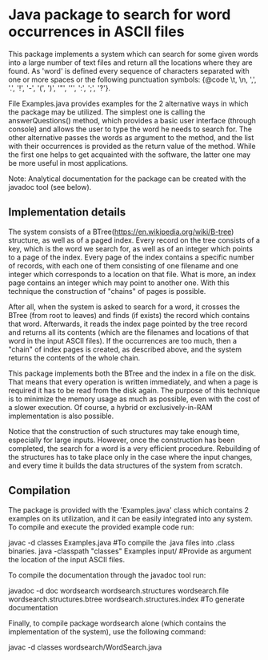 # Java package to search for word occurrences in ASCII files
This package implements a system which can search for some given words into a large number of text files and return all the locations where they are found. As 'word' is defined every sequence of characters separated with one or more spaces or the following punctuation symbols:
{@code \t, \n, ',', '.', '!', '-', '(', ')', '"', ''', ':', ';', '?'}.

File Examples.java provides examples for the 2 alternative ways in which the package may be utilized. The simplest one is calling the answerQuestions() method, which provides a basic user interface (through console) and allows the user to type the word he needs to search for.
The other alternative passes the words as argument to the method, and the list with their occurrences is provided as the return value of the method. While the first one helps to get acquainted with the software, the latter one may be more useful in most applications.

Note: Analytical documentation for the package can be created with the javadoc tool (see below).

## Implementation details
The system consists of a BTree(https://en.wikipedia.org/wiki/B-tree) structure, as well as of a paged index. Every record on the tree consists of a key, which is the word we search for,
as well as of an integer which points to a page of the index. Every page of the index contains a specific number of records, with each one of them consisting of
one filename and one integer which corresponds to a location on that file. What is more, an index page contains an integer which may point to another one.
With this technique the construction of "chains" of pages is possible.

After all, when the system is asked to search for a word, it crosses the BTree (from root to leaves) and finds (if exists) the record which contains that word. Afterwards, it reads the index page
pointed by the tree record and returns all its contents (which are the filenames and locations of that word in the input ASCII files). If the occurrences are too much,
then a "chain" of index pages is created, as described above, and the system returns the contents of the whole chain.

This package implements both the BTree and the index in a file on the disk. That means that every operation is written immediately, and when a page is required
it has to be read from the disk again. The purpose of this technique is to minimize the memory usage as much as possible, even with the cost of a slower execution. Of course,
a hybrid or exclusively-in-RAM implementation is also possible.

Notice that the construction of such structures may take enough time, especially for large inputs. However, once the construction has been completed, the search for
a word is a very efficient procedure. Rebuilding of the structures has to take place only in the case where the input changes, and every time it builds the data structures
of the system from scratch.

## Compilation
The package is provided with the 'Examples.java' class which contains 2 examples on its utilization, and it can be easily integrated into any system.
To compile and execute the provided example code run:

javac -d classes Examples.java #To compile the .java files into .class binaries.
java -classpath "classes" Examples input/ #Provide as argument the location of the input ASCII files.

To compile the documentation through the javadoc tool run:

javadoc -d doc wordsearch wordsearch.structures wordsearch.file wordsearch.structures.btree wordsearch.structures.index #To generate documentation

Finally, to compile package wordsearch alone (which contains the implementation of the system), use the following command:

javac -d classes wordsearch/WordSearch.java
